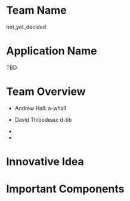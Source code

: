 # Team Name
not_yet_decided


# Application Name
TBD


# Team Overview

- Andrew Hall: a-whall

- David Thibodeau: d-tib

- 

- 



# Innovative Idea



# Important Components